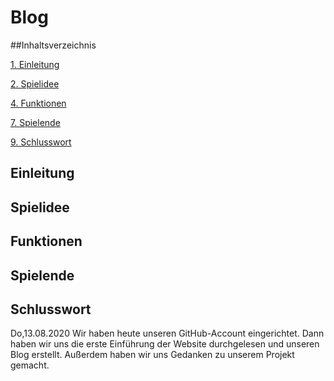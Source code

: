 # Blog

##Inhaltsverzeichnis

[1. Einleitung](#Einleitung)

[2. Spielidee](#Spielidee)

[4. Funktionen](#Funktionen)

[7. Spielende](#Ende)

[9. Schlusswort](#Schlusswort)
## Einleitung

## Spielidee

## Funktionen

## Spielende

## Schlusswort

Do,13.08.2020
Wir haben heute unseren GitHub-Account eingerichtet. Dann haben wir uns die erste Einführung der Website durchgelesen und unseren Blog erstellt. Außerdem haben wir uns Gedanken zu unserem Projekt gemacht. 
